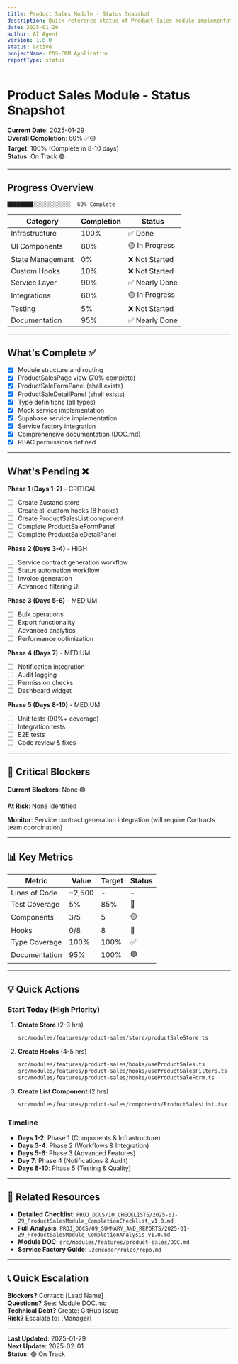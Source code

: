 ```yaml
---
title: Product Sales Module - Status Snapshot
description: Quick reference status of Product Sales module implementation
date: 2025-01-29
author: AI Agent
version: 1.0.0
status: active
projectName: PDS-CRM Application
reportType: status
---
```


# Product Sales Module - Status Snapshot

**Current Date**: 2025-01-29  
**Overall Completion**: 60% ✅🟡  
**Target**: 100% (Complete in 8-10 days)  
**Status**: On Track 🟢

---

## Progress Overview

```
████████░░░░░░░░░░░░  60% Complete
```

| Category | Completion | Status |
|----------|-----------|--------|
| Infrastructure | 100% | ✅ Done |
| UI Components | 80% | 🟡 In Progress |
| State Management | 0% | ❌ Not Started |
| Custom Hooks | 10% | ❌ Not Started |
| Service Layer | 90% | ✅ Nearly Done |
| Integrations | 60% | 🟡 In Progress |
| Testing | 5% | ❌ Not Started |
| Documentation | 95% | ✅ Nearly Done |

---

## What's Complete ✅

- [x] Module structure and routing
- [x] ProductSalesPage view (70% complete)
- [x] ProductSaleFormPanel (shell exists)
- [x] ProductSaleDetailPanel (shell exists)
- [x] Type definitions (all types)
- [x] Mock service implementation
- [x] Supabase service implementation
- [x] Service factory integration
- [x] Comprehensive documentation (DOC.md)
- [x] RBAC permissions defined

---

## What's Pending ❌

**Phase 1 (Days 1-2)** - CRITICAL
- [ ] Create Zustand store
- [ ] Create all custom hooks (8 hooks)
- [ ] Create ProductSalesList component
- [ ] Complete ProductSaleFormPanel
- [ ] Complete ProductSaleDetailPanel

**Phase 2 (Days 3-4)** - HIGH
- [ ] Service contract generation workflow
- [ ] Status automation workflow
- [ ] Invoice generation
- [ ] Advanced filtering UI

**Phase 3 (Days 5-6)** - MEDIUM
- [ ] Bulk operations
- [ ] Export functionality
- [ ] Advanced analytics
- [ ] Performance optimization

**Phase 4 (Days 7)** - MEDIUM
- [ ] Notification integration
- [ ] Audit logging
- [ ] Permission checks
- [ ] Dashboard widget

**Phase 5 (Days 8-10)** - MEDIUM
- [ ] Unit tests (90%+ coverage)
- [ ] Integration tests
- [ ] E2E tests
- [ ] Code review & fixes

---

## 🎯 Critical Blockers

**Current Blockers**: None 🟢

**At Risk**: None identified

**Monitor**: Service contract generation integration (will require Contracts team coordination)

---

## 📊 Key Metrics

| Metric | Value | Target | Status |
|--------|-------|--------|--------|
| Lines of Code | ~2,500 | - | - |
| Test Coverage | 5% | 85% | 🔴 |
| Components | 3/5 | 5 | 🟡 |
| Hooks | 0/8 | 8 | 🔴 |
| Type Coverage | 100% | 100% | ✅ |
| Documentation | 95% | 100% | 🟢 |

---

## 💡 Quick Actions

### Start Today (High Priority)

1. **Create Store** (2-3 hrs)
   ```bash
   src/modules/features/product-sales/store/productSaleStore.ts
   ```

2. **Create Hooks** (4-5 hrs)
   ```bash
   src/modules/features/product-sales/hooks/useProductSales.ts
   src/modules/features/product-sales/hooks/useProductSalesFilters.ts
   src/modules/features/product-sales/hooks/useProductSaleForm.ts
   ```

3. **Create List Component** (2 hrs)
   ```bash
   src/modules/features/product-sales/components/ProductSalesList.tsx
   ```

### Timeline

- **Days 1-2**: Phase 1 (Components & Infrastructure)
- **Days 3-4**: Phase 2 (Workflows & Integration)
- **Days 5-6**: Phase 3 (Advanced Features)
- **Day 7**: Phase 4 (Notifications & Audit)
- **Days 8-10**: Phase 5 (Testing & Quality)

---

## 🔗 Related Resources

- **Detailed Checklist**: `PROJ_DOCS/10_CHECKLISTS/2025-01-29_ProductSalesModule_CompletionChecklist_v1.0.md`
- **Full Analysis**: `PROJ_DOCS/09_SUMMARY_AND_REPORTS/2025-01-29_ProductSalesModule_CompletionAnalysis_v1.0.md`
- **Module DOC**: `src/modules/features/product-sales/DOC.md`
- **Service Factory Guide**: `.zencoder/rules/repo.md`

---

## 📞 Quick Escalation

**Blockers?** Contact: [Lead Name]  
**Questions?** See: Module DOC.md  
**Technical Debt?** Create: GitHub Issue  
**Risk?** Escalate to: [Manager]

---

**Last Updated**: 2025-01-29  
**Next Update**: 2025-02-01  
**Status**: 🟢 On Track

